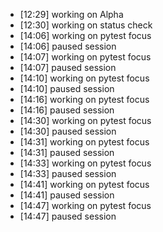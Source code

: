 - [12:29] working on Alpha
- [12:30] working on status check
- [14:06] working on pytest focus
- [14:06] paused session
- [14:07] working on pytest focus
- [14:07] paused session
- [14:10] working on pytest focus
- [14:10] paused session
- [14:16] working on pytest focus
- [14:16] paused session
- [14:30] working on pytest focus
- [14:30] paused session
- [14:31] working on pytest focus
- [14:31] paused session
- [14:33] working on pytest focus
- [14:33] paused session
- [14:41] working on pytest focus
- [14:41] paused session
- [14:47] working on pytest focus
- [14:47] paused session
